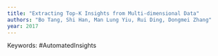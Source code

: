 ```yaml
---
title: "Extracting Top-K Insights from Multi-dimensional Data"
authors: "Bo Tang, Shi Han, Man Lung Yiu, Rui Ding, Dongmei Zhang"
year: 2017
---
```


Keywords: #AutomatedInsights 
